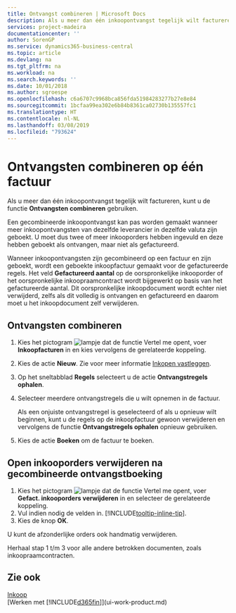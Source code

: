 ```yaml
---
title: Ontvangst combineren | Microsoft Docs
description: Als u meer dan één inkoopontvangst tegelijk wilt factureren, kunt u de functie Ontvangsten combineren gebruiken.
services: project-madeira
documentationcenter: ''
author: SorenGP
ms.service: dynamics365-business-central
ms.topic: article
ms.devlang: na
ms.tgt_pltfrm: na
ms.workload: na
ms.search.keywords: ''
ms.date: 10/01/2018
ms.author: sgroespe
ms.openlocfilehash: c6a6707c9968bca856fda51984283277b27e8e84
ms.sourcegitcommit: 1bcfaa99ea302e6b84b8361ca02730b135557fc1
ms.translationtype: HT
ms.contentlocale: nl-NL
ms.lasthandoff: 03/08/2019
ms.locfileid: "793624"
---
```

# <a name="combine-receipts-on-a-single-invoice"></a>Ontvangsten combineren op één factuur
Als u meer dan één inkoopontvangst tegelijk wilt factureren, kunt u de functie **Ontvangsten combineren** gebruiken.  

Een gecombineerde inkoopontvangst kan pas worden gemaakt wanneer meer inkoopontvangsten van dezelfde leverancier in dezelfde valuta zijn geboekt. U moet dus twee of meer inkooporders hebben ingevuld en deze hebben geboekt als ontvangen, maar niet als gefactureerd.  

Wanneer inkoopontvangsten zijn gecombineerd op een factuur en zijn geboekt, wordt een geboekte inkoopfactuur gemaakt voor de gefactureerde regels. Het veld **Gefactureerd aantal** op de oorspronkelijke inkooporder of het oorspronkelijke inkoopraamcontract wordt bijgewerkt op basis van het gefactureerde aantal. Dit oorspronkelijke inkoopdocument wordt echter niet verwijderd, zelfs als dit volledig is ontvangen en gefactureerd en daarom moet u het inkoopdocument zelf verwijderen.  

## <a name="to-combine-receipts"></a>Ontvangsten combineren  
1. Kies het pictogram ![lampje dat de functie Vertel me opent](media/ui-search/search_small.png "Vertel me wat u wilt doen"), voer **Inkoopfacturen** in en kies vervolgens de gerelateerde koppeling.  
2. Kies de actie **Nieuw**. Zie voor meer informatie [Inkopen vastleggen](purchasing-how-record-purchases.md).  
3. Op het sneltabblad **Regels** selecteert u de actie **Ontvangstregels ophalen**.  
4. Selecteer meerdere ontvangstregels die u wilt opnemen in de factuur.  

    Als een onjuiste ontvangstregel is geselecteerd of als u opnieuw wilt beginnen, kunt u de regels op de inkoopfactuur gewoon verwijderen en vervolgens de functie **Ontvangstregels ophalen** opnieuw gebruiken.  
5. Kies de actie **Boeken** om de factuur te boeken.  

## <a name="to-remove-open-purchase-orders-after-combined-receipt-posting"></a>Open inkooporders verwijderen na gecombineerde ontvangstboeking  
1. Kies het pictogram ![lampje dat de functie Vertel me opent](media/ui-search/search_small.png "Vertel me wat u wilt doen"), voer **Gefact. inkooporders verwijderen** in en selecteer de gerelateerde koppeling.  
2. Vul indien nodig de velden in. [!INCLUDE[tooltip-inline-tip](includes/tooltip-inline-tip_md.md)].
3. Kies de knop **OK**.  

U kunt de afzonderlijke orders ook handmatig verwijderen.

Herhaal stap 1 t/m 3 voor alle andere betrokken documenten, zoals inkoopraamcontracten.

## <a name="see-also"></a>Zie ook  
[Inkoop](purchasing-manage-purchasing.md)  
[Werken met [!INCLUDE[d365fin](includes/d365fin_md.md)]](ui-work-product.md)
